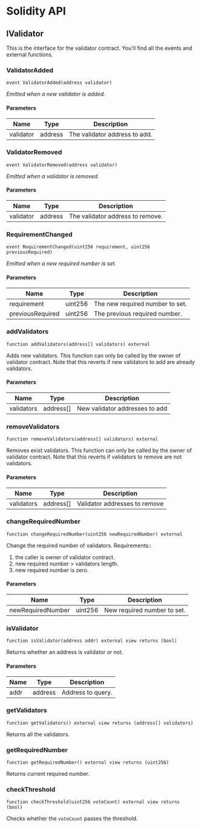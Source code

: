 # Solidity API

## IValidator

This is the interface for the validator contract.
You'll find all the events and external functions.

### ValidatorAdded

```solidity
event ValidatorAdded(address validator)
```

_Emitted when a new validator is added._

#### Parameters

| Name | Type | Description |
| ---- | ---- | ----------- |
| validator | address | The validator address to add. |

### ValidatorRemoved

```solidity
event ValidatorRemoved(address validator)
```

_Emitted when a validator is removed._

#### Parameters

| Name | Type | Description |
| ---- | ---- | ----------- |
| validator | address | The validator address to remove. |

### RequirementChanged

```solidity
event RequirementChanged(uint256 requirement, uint256 previousRequired)
```

_Emitted when a new required number is set._

#### Parameters

| Name | Type | Description |
| ---- | ---- | ----------- |
| requirement | uint256 | The new required number to set. |
| previousRequired | uint256 | The previous required number. |

### addValidators

```solidity
function addValidators(address[] validators) external
```

Adds new validators. This function can only be called by the owner of validator contract.
Note that this reverts if new validators to add are already validators.

#### Parameters

| Name | Type | Description |
| ---- | ---- | ----------- |
| validators | address[] | New validator addresses to add |

### removeValidators

```solidity
function removeValidators(address[] validators) external
```

Removes exist validators. This function can only be called by the owner of validator contract.
Note that this reverts if validators to remove are not validators.

#### Parameters

| Name | Type | Description |
| ---- | ---- | ----------- |
| validators | address[] | Validator addresses to remove |

### changeRequiredNumber

```solidity
function changeRequiredNumber(uint256 newRequiredNumber) external
```

Change the required number of validators.
Requirements::
 1. the caller is owner of validator contract.
 2. new required number > validators length.
 3. new required number is zero.

#### Parameters

| Name | Type | Description |
| ---- | ---- | ----------- |
| newRequiredNumber | uint256 | New required number to set. |

### isValidator

```solidity
function isValidator(address addr) external view returns (bool)
```

Returns whether an address is validator or not.

#### Parameters

| Name | Type | Description |
| ---- | ---- | ----------- |
| addr | address | Address to query. |

### getValidators

```solidity
function getValidators() external view returns (address[] validators)
```

Returns all the validators.

### getRequiredNumber

```solidity
function getRequiredNumber() external view returns (uint256)
```

Returns current required number.

### checkThreshold

```solidity
function checkThreshold(uint256 voteCount) external view returns (bool)
```

Checks whether the `voteCount` passes the threshold.

